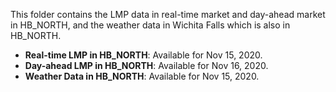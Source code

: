 This folder contains the LMP data in real-time market and day-ahead market in HB_NORTH, and the weather data in Wichita Falls which is also in HB_NORTH. 

- **Real-time LMP in HB_NORTH**: Available for Nov 15, 2020.
- **Day-ahead LMP in HB_NORTH**: Available for Nov 16, 2020.
- **Weather Data in HB_NORTH**: Available for Nov 15, 2020.